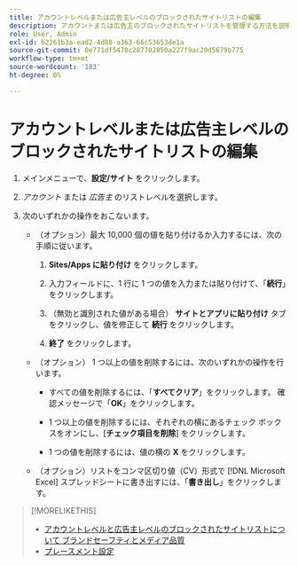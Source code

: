 ```yaml
---
title: アカウントレベルまたは広告主レベルのブロックされたサイトリストの編集
description: アカウントまたは広告主のブロックされたサイトリストを管理する方法を説明します。
role: User, Admin
exl-id: b2261b3a-ead2-4d88-a363-66c53653de1a
source-git-commit: 0e771df5470c287702850a227f9ac20d5679b775
workflow-type: tm+mt
source-wordcount: '183'
ht-degree: 0%

---
```


# アカウントレベルまたは広告主レベルのブロックされたサイトリストの編集

1. メインメニューで、**設定/サイト** をクリックします。

1. *アカウント* または *広告主* のリストレベルを選択します。

1. 次のいずれかの操作をおこないます。

   * （オプション）最大 10,000 個の値を貼り付けるか入力するには、次の手順に従います。

      1. **Sites/Apps に貼り付け** をクリックします。

      1. 入力フィールドに、1 行に 1 つの値を入力または貼り付けて、「**続行**」をクリックします。

      1. （無効と識別された値がある場合） **サイトとアプリに貼り付け** タブをクリックし、値を修正して **続行** をクリックします。

      1. **終了** をクリックします。

   * （オプション） 1 つ以上の値を削除するには、次のいずれかの操作を行います。

      * すべての値を削除するには、「**すべてクリア**」をクリックします。 確認メッセージで「**OK**」をクリックします。

      * 1 つ以上の値を削除するには、それぞれの横にあるチェック ボックスをオンにし、[**チェック項目を削除**] をクリックします。

      * 1 つの値を削除するには、値の横の **X** をクリックします。

   * （オプション）リストをコンマ区切り値（CV）形式で [!DNL Microsoft Excel] スプレッドシートに書き出すには、「**書き出し**」をクリックします。

>[!MORELIKETHIS]
>
>* [ アカウントレベルと広告主レベルのブロックされたサイトリストについて ](/help/dsp/admin/blocked-sites-list-about.md)
> [ブランドセーフティとメディア品質 ](/help/dsp/introduction/features/brand-safety-media-quality.md)
>* [ プレースメント設定 ](/help/dsp/campaign-management/placements/placement-settings.md)
